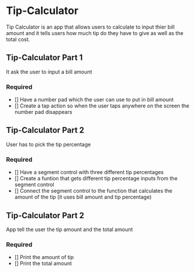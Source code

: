# Tip-Calculator
Tip Calculator is an app that allows users to calculate to input thier bill amount and it tells users how much tip do they have to give as well as the total cost.

## Tip-Calculator Part 1
It ask the user to input a bill amount

### Required
- [] Have a number pad which the user can use to put in bill amount
- [] Create a tap action so when the user taps anywhere on the screen the number pad disappears

## Tip-Calculator Part 2
User has to pick the tip percentage

### Required
- [] Have a segment control with three different tip percentages
- [] Create a funtion that gets different tip percentage inputs from the segment control
- [] Connect the segment control to the function that calculates the amount of the tip (it uses bill amount and tip percentage)

## Tip-Calculator Part 2
App tell the user the tip amount and the total amount

### Required
- [] Print the amount of tip
- [] Print the total amount
